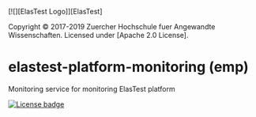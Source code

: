 [![][ElasTest Logo]][ElasTest]

Copyright © 2017-2019 Zuercher Hochschule fuer Angewandte Wissenschaften. Licensed under [Apache 2.0 License].
# elastest-platform-monitoring (emp)
Monitoring service for monitoring ElasTest platform

[![License badge](https://img.shields.io/badge/license-Apache2-orange.svg)](http://www.apache.org/licenses/LICENSE-2.0)